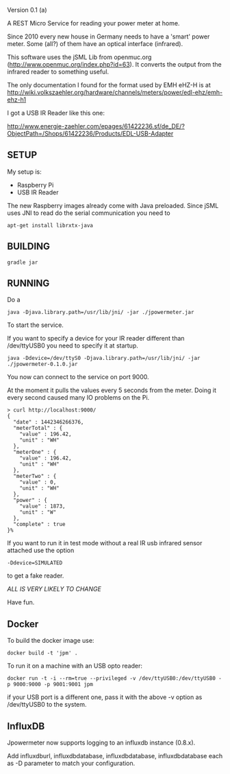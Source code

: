 Version 0.1 (a)

A REST Micro Service for reading your power meter at home.

Since 2010 every new house in Germany needs to have a 'smart' power meter. Some (all?) of them have an optical
interface (infrared).

This software uses the jSML Lib from openmuc.org (http://www.openmuc.org/index.php?id=63). It converts the output
from the infrared reader to something useful.

The only documentation I found for the  format used by EMH eHZ-H  is at
http://wiki.volkszaehler.org/hardware/channels/meters/power/edl-ehz/emh-ehz-h1

I got a USB IR Reader like this one:

http://www.energie-zaehler.com/epages/61422236.sf/de_DE/?ObjectPath=/Shops/61422236/Products/EDL-USB-Adapter


SETUP
-----

My setup is:
- Raspberry Pi
- USB IR Reader

The new Raspberry images already come with Java preloaded. Since jSML uses JNI to read do the serial communication
you need to

```
apt-get install librxtx-java
```

BUILDING
--------

```
gradle jar
```

RUNNING
-------

Do a

```
java -Djava.library.path=/usr/lib/jni/ -jar ./jpowermeter.jar
```

To start the service.

If you want to specify a device for your IR reader different than /dev/ttyUSB0 you need to specify it at startup.

```
java -Ddevice=/dev/ttyS0 -Djava.library.path=/usr/lib/jni/ -jar ./jpowermeter-0.1.0.jar  
```

You now can connect to the service on port 9000.

At the moment it pulls the values every 5 seconds from the meter. Doing it every second caused many IO problems on the
Pi.

```
> curl http://localhost:9000/
{
  "date" : 1442346266376,
  "meterTotal" : {
    "value" : 196.42,
    "unit" : "WH"
  },
  "meterOne" : {
    "value" : 196.42,
    "unit" : "WH"
  },
  "meterTwo" : {
    "value" : 0,
    "unit" : "WH"
  },
  "power" : {
    "value" : 1873,
    "unit" : "W"
  },
  "complete" : true
}%                         
```

If you want to run it in test mode without a real IR usb infrared sensor attached use the option
```
-Ddevice=SIMULATED
```

to get a fake reader.

*ALL IS VERY LIKELY TO CHANGE*

Have fun.

Docker
------

To build the docker image use:

```
docker build -t 'jpm' .
```

To run it on a machine with an USB opto reader:

```
docker run -t -i --rm=true --privileged -v /dev/ttyUSB0:/dev/ttyUSB0 -p 9000:9000 -p 9001:9001 jpm
```

if your USB port is a different one, pass it with the above -v option as /dev/ttyUSB0 to the system.

InfluxDB
--------

Jpowermeter now supports logging to an influxdb instance (0.8.x).

Add influxdburl, influxdbdatabase, influxdbdatabase, influxdbdatabase each as -D parameter to match your configuration.